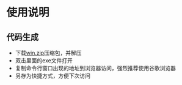 # 使用说明

## 代码生成

- 下载[win.zip](https://github.com/xxred/CoderTool/releases/tag/0.1)压缩包，并解压
- 双击里面的exe文件打开
- 复制命令行窗口出现的地址到浏览器访问，强烈推荐使用谷歌浏览器
- 另存为快捷方式，方便下次访问
